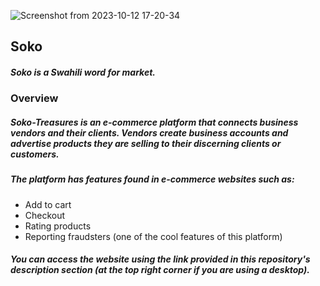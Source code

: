 ![Screenshot from 2023-10-12 17-20-34](https://github.com/morikeli/soko-kubwa/assets/78599959/409ee1d4-c974-492d-a4fa-1e279dc17f44)

## Soko
##### Soko is a Swahili word for market.

### Overview
##### Soko-Treasures is an e-commerce platform that connects business vendors and their clients. Vendors create business accounts and advertise products they are selling to their discerning clients or customers.

##### The platform has features found in e-commerce websites such as:
  - Add to cart
  - Checkout
  - Rating products
  - Reporting fraudsters (one of the cool features of this platform)

##### You can access the website using the link provided in this repository's description section (at the top right corner if you are using a desktop).
